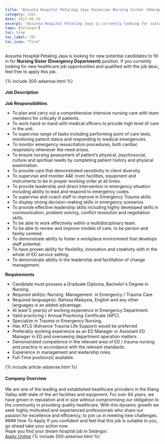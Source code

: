 ```yaml
---
title: "Assunta Hospital Petaling Jaya Vacancies Nursing Sister (Emergency Department)" 
category: Jobs 
date: 2021-06-24 
excerpt: "Assunta Hospital Petaling Jaya is currently looking for suitable person to fill in the Nursing Sister (Emergency Department) which positioned at Selangor" 
tags: [Selangor] 
toc: true 
toc_label: TOC 
toc_icon: "fire" 
--- 
```


<p>Assunta Hospital Petaling Jaya is looking for new potential candidates to fill in for <b>Nursing Sister (Emergency Department)</b> position. If you currently looking for new healthcare job opportunities and qualified with the job desc, feel free to apply this job.
</p>{% include 300-adsense.html %} 
<div><div><h4>Job Description</h4></div><div><div><span><div><div><strong>Job Responsibilities</strong></div><ul><li>To plan and carry out a comprehensive intensive nursing care with team members for critically ill patients.</li><li>To work hand-in-hand with medical officers to provide high level of care in the unit.</li><li>To supervise range of tasks including performing point of care tests, monitoring patient status and responding to medical emergencies.</li><li>To monitor emergency resuscitation procedures, both cardiac respiratory whenever the need arises.</li><li>To ensure nursing assessment of patient&#8217;s physical, psychosocial, culture and spiritual needs by completing patient history and physical examination.</li><li>To provide care that demonstrated sensitivity to client diversity.</li><li>To supervise and monitor A&amp;E room facilities, equipment and instruments to be in proper working order at all times.</li><li>To provide leadership and direct intervention in emergency situation including ability to lead and respond to emergency codes.</li><li>To supervise and coach staff to improve in Emergency Trauma skills.</li><li>To display strong decision-making skills in emergency scenarios.</li><li>To provide effective leadership skills including highly developed skills in communication, problem solving, conflict resolution and negotiation skills.</li><li>To be able to work effectively within a multidisciplinary team.</li><li>To be able to review and improve models of care, to be person and family centred.</li><li>To demonstrate ability to foster a workplace environment that develops staff potential.</li><li>To have proven ability for flexibility, innovation and creativity with in the whole of ED service setting.</li><li>To demonstrate ability in the leadership and facilitation of change management.</li></ul><div><strong>Requirements</strong></div><ul><li>Candidate must possess a Graduate Diploma, Bachelor's Degree in Nursing.</li><li>Required skill(s): Nursing&#160; Management&#160; in Emergency / Trauma Care.</li><li>Required language(s): Bahasa Malaysia, English and any other languages is an added advantage.</li><li>At least 5 year(s) of working experience in Emergency Department.</li><li>Valid practicing / Annual Practicing Certificate (APC).</li><li>Specialize in Trauma or Emergency Nursing.</li><li>Has ATLS (Advance Trauma Life Support) would be preferred.</li><li>Preferably working experience as an ED Manager or Assistant ED Manager in ED and overseeing department operation matters.</li><li>Demonstrated competence in the relevant area of ED / trauma nursing and practice in accordance with the relevant standards.</li><li>Experience in management and leadership roles.</li><li>Full-Time position(s) available.</li></ul></div></span></div></div></div> 
{% include article-adsense.html %} 
<div><div><h4>Company Overview</h4></div><div><div><span><div><div>
	We are one of the leading and established healthcare providers in the Klang Valley with state of the art facilities and equipment. For over 64 years, we have grown in reputation and in size without compromising our obligation to the community in providing quality healthcare. With this dynamic growth we seek highly motivated and experienced professionals who share our passion for excellence and efficiency, to join us in meeting new challenges.</div></div></span></div></div></div> 
#### How To Apply 
If you confident and feel that this job is suitable to you, go ahead take your action now. <br/> 
Hope you find your dream hospital job in Selangor. <br/> 
<a href="https://www.jobstreet.com.my/en/job/nursing-sister-emergency-department-4580440?jobId=jobstreet-my-job-4580440" class="btn btn--warning" target="_blank" rel="nofollow noopenner">Apply Online</a> 
{% include 300-adsense.html %} 